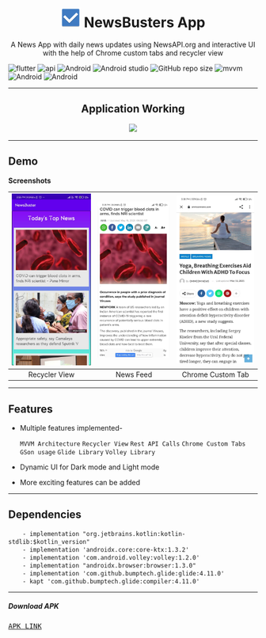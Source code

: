 # <div align="center"><img src="app/src/main/res/drawable/icon_todo.png" alt="icon" width=40>  NewsBusters App </div>


<div align="center">A News App with daily news updates using NewsAPI.org and interactive UI with the help of Chrome custom tabs and recycler view</div>

 ![flutter](https://img.shields.io/badge/kotlin-language-blue?logo=kotlin)
 ![api](https://img.shields.io/badge/NewsAPI.org-API-yellowgreen)
 ![Android](https://img.shields.io/badge/android-OS-lightgrey?logo=Android)
 ![Android studio](https://img.shields.io/badge/Android%20Studio-IDE-yellowgreen?logo=android-studio)
 ![GitHub repo size](https://img.shields.io/github/repo-size/Sachinbhola/News-App)
 ![mvvm](https://img.shields.io/badge/MVVM-Architecture-blue)
![Android]( https://img.shields.io/badge/Glide-Library-yellow)
![Android](https://img.shields.io/badge/Volley-API%20Library-red)

<hr>

 ## <div align ="center" >Application Working</div> 
<div align="center" ><img width="300" src="https://github.com/Sachinbhola/resources/blob/main/resources/newsApp.gif"/></div>

<hr>

## Demo

**Screenshots**

| ![](https://github.com/Sachinbhola/resources/blob/main/readme%20res/news-1.1.jpg) |![](https://github.com/Sachinbhola/resources/blob/main/readme%20res/news-2.jpg) | ![](https://github.com/Sachinbhola/resources/blob/main/readme%20res/news-3.jpg) | 
| :-------------:  | :-------------:  | :-------------:  |
|   Recycler View    |   News Feed     |   Chrome Custom Tab    |

<hr>

## Features

- Multiple features implemented-

  `MVVM Architecture`
  `Recycler View`
  `Rest API Calls`
  `Chrome Custom Tabs`
  `GSon usage`
  `Glide Library`
  `Volley Library`
  
  
- Dynamic UI for Dark mode and Light mode
- More exciting features can be added

<hr>

## Dependencies

        - implementation "org.jetbrains.kotlin:kotlin-stdlib:$kotlin_version"
        - implementation 'androidx.core:core-ktx:1.3.2'
        - implementation 'com.android.volley:volley:1.2.0'
        - implementation "androidx.browser:browser:1.3.0"
        - implementation 'com.github.bumptech.glide:glide:4.11.0'
        - kapt 'com.github.bumptech.glide:compiler:4.11.0'
    

<hr>
  
##### Download APK
<pre><a href="https://drive.google.com/drive/folders/1hX6Ujgj2-E9XP3guAXRsJWhuWXVBH5aL?usp=sharing">APK LINK</a></pre>
